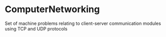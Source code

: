 # ComputerNetworking
Set of machine problems relating to client-server communication modules using TCP and UDP protocols
